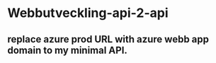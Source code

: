 ﻿# Webbutveckling-api-2-api
<h2> replace azure prod URL with azure webb app domain to my minimal API.</h2>
